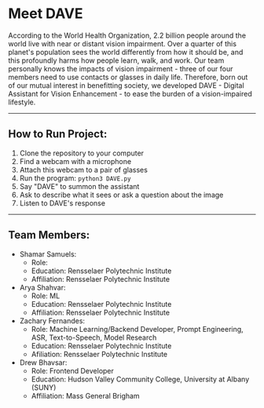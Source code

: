 # Meet DAVE

According to the World Health Organization, 2.2 billion people around the world live with near or distant vision impairment. Over a quarter of this planet's population sees the world differently from how it should be, and this profoundly harms how people learn, walk, and work. Our team personally knows the impacts of vision impairment - three of our four members need to use contacts or glasses in daily life. Therefore, born out of our mutual interest in benefitting society, we developed DAVE - Digital Assistant for Vision Enhancement - to ease the burden of a vision-impaired lifestyle.

---

## How to Run Project:
1. Clone the repository to your computer
2. Find a webcam with a microphone
3. Attach this webcam to a pair of glasses
4. Run the program: `python3 DAVE.py`
5. Say "DAVE" to summon the assistant
6. Ask to describe what it sees or ask a question about the image
7. Listen to DAVE's response

---

## Team Members:

- Shamar Samuels:
  - Role: 
  - Education: Rensselaer Polytechnic Institute
  - Affiliation: Rensselaer Polytechnic Institute
- Arya Shahvar:
  - Role: ML
  - Education: Rensselaer Polytechnic Institute
  - Affiliation: Rensselaer Polytechnic Institute
- Zachary Fernandes:
  - Role: Machine Learning/Backend Developer, Prompt Engineering, ASR, Text-to-Speech, Model Research
  - Education: Rensselaer Polytechnic Institute
  - Afiliation: Rensselaer Polytechnic Institute
- Drew Bhavsar:
  - Role: Frontend Developer
  - Education: Hudson Valley Community College, University at Albany (SUNY)
  - Affiliation: Mass General Brigham
